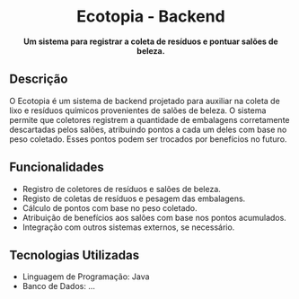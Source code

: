 <h1 align="center">Ecotopia - Backend</h1>

<p align="center">
  <strong>Um sistema para registrar a coleta de resíduos e pontuar salões de beleza.</strong>
</p>

## Descrição

O Ecotopia é um sistema de backend projetado para auxiliar na coleta de lixo e resíduos químicos provenientes de salões de beleza. O sistema permite que coletores registrem a quantidade de embalagens corretamente descartadas pelos salões, atribuindo pontos a cada um deles com base no peso coletado. Esses pontos podem ser trocados por benefícios no futuro.

## Funcionalidades

- Registro de coletores de resíduos e salões de beleza.
- Registo de coletas de resíduos e pesagem das embalagens.
- Cálculo de pontos com base no peso coletado.
- Atribuição de benefícios aos salões com base nos pontos acumulados.
- Integração com outros sistemas externos, se necessário.

## Tecnologias Utilizadas

- Linguagem de Programação: Java
- Banco de Dados: ...
